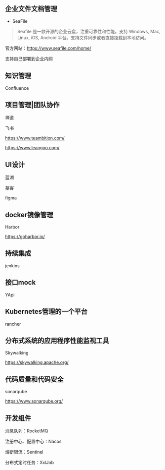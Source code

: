 ## 企业文件文档管理

+ SeaFile

> Seafile 是一款开源的企业云盘，注重可靠性和性能。支持 Windows, Mac, Linux, iOS, Android 平台。支持文件同步或者直接挂载到本地访问。

官方网站：https://www.seafile.com/home/

支持自己部署到企业内网



## 知识管理

Confluence



## 项目管理|团队协作

禅道

飞书

https://www.teambition.com/

https://www.leangoo.com/





## UI设计

蓝湖

摹客

figma




## docker镜像管理

Harbor

https://goharbor.io/



## 持续集成

jenkins



## 接口mock 

YApi



## Kubernetes管理的一个平台

rancher





## 分布式系统的应用程序性能监视工具

Skywalking

https://skywalking.apache.org/



## 代码质量和代码安全

sonarqube

https://www.sonarqube.org/





## 开发组件

消息队列：RocketMQ

注册中心、配置中心：Nacos

熔断限流：Sentinel

分布式定时任务：XxlJob